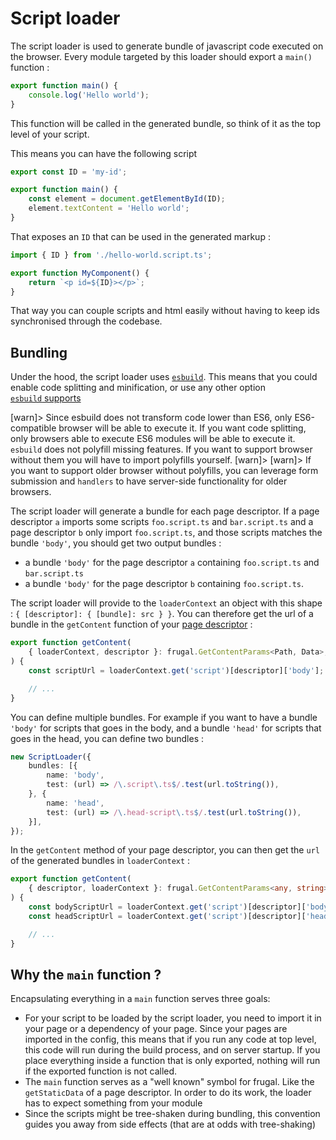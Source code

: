 # Script loader

The script loader is used to generate bundle of javascript code executed on the browser. Every module targeted by this loader should export a `main()` function :

```ts
export function main() {
    console.log('Hello world');
}
```

This function will be called in the generated bundle, so think of it as the top level of your script.

This means you can have the following script

```ts
export const ID = 'my-id';

export function main() {
    const element = document.getElementById(ID);
    element.textContent = 'Hello world';
}
```

That exposes an `ID` that can be used in the generated markup :

```ts
import { ID } from './hello-world.script.ts';

export function MyComponent() {
    return `<p id=${ID}></p>`;
}
```

That way you can couple scripts and html easily without having to keep ids
synchronised through the codebase.

## Bundling

Under the hood, the script loader uses [`esbuild`](https://esbuild.github.io). This means that you could enable code splitting and minification, or use any other option [`esbuild` supports](https://esbuild.github.io/api/#build-api)

[warn]> Since esbuild does not transform code lower than ES6, only ES6-compatible browser will be able to execute it. If you want code splitting, only browsers able to execute ES6 modules will be able to execute it. `esbuild` does not polyfill missing features. If you want to support browser without them you will have to import polyfills yourself.
[warn]>
[warn]> If you want to support older browser without polyfills, you can leverage form submission and `handlers` to have server-side functionality for older browsers.

The script loader will generate a bundle for each page descriptor. If a page descriptor `a` imports some scripts `foo.script.ts` and `bar.script.ts` and a page descriptor `b` only import `foo.script.ts`, and those scripts matches the bundle `'body'`, you should get two output bundles :

- a bundle `'body'` for the page descriptor `a` containing `foo.script.ts` and `bar.script.ts`
- a bundle `'body'` for the page descriptor `b` containing `foo.script.ts`.

The script loader will provide to the `loaderContext` an object with this shape : `{ [descriptor]: { [bundle]: src } }`. You can therefore get the url of a bundle in the `getContent` function of your [page descriptor](/docs/concepts/page-descriptor) :

```ts
export function getContent(
    { loaderContext, descriptor }: frugal.GetContentParams<Path, Data>,
) {
    const scriptUrl = loaderContext.get('script')[descriptor]['body'];

    // ...
}
```

You can define multiple bundles. For example if you want to have a bundle `'body'` for scripts that goes in the body, and a bundle `'head'` for scripts that goes in the head, you can define two bundles :

```ts
new ScriptLoader({
    bundles: [{
        name: 'body',
        test: (url) => /\.script\.ts$/.test(url.toString()),
    }, {
        name: 'head',
        test: (url) => /\.head-script\.ts$/.test(url.toString()),
    }],
});
```

In the `getContent` method of your page descriptor, you can then get the `url` of the generated bundles in `loaderContext` :

```ts
export function getContent(
    { descriptor, loaderContext }: frugal.GetContentParams<any, string>,
) {
    const bodyScriptUrl = loaderContext.get('script')[descriptor]['body'];
    const headScriptUrl = loaderContext.get('script')[descriptor]['head'];

    // ...
}
```

## Why the `main` function ?

Encapsulating everything in a `main` function serves three goals:

- For your script to be loaded by the script loader, you need to import it in your page or a dependency of your page. Since your pages are imported in the config, this means that if you run any code at top level, this code will run during the build process, and on server startup. If you place everything inside a function that is only exported, nothing will run if the exported function is not called.
- The `main` function serves as a "well known" symbol for frugal. Like the `getStaticData` of a page descriptor. In order to do its work, the loader has to expect something from your module
- Since the scripts might be tree-shaken during bundling, this convention guides you away from side effects (that are at odds with tree-shaking)
